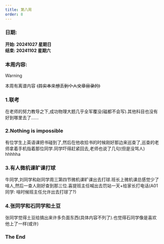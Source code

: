 ```yaml
---
title: 第八周
order: 8
---
```


### 日期:  
**开始: 20241027 星期日**  
**结束: 20241102 星期六**  

### 本周内容:  

> [!warning]
> 本周有离谱内容 ~~(其实本来想丢到个人文章目录的)~~

### 1.联考

在老师的努力教导之下,成功物理大题几乎全军覆没(磁都不会写).其他科目也没有好到哪里去了......

### 2.Nothing is impossible

有位学生上英语课把书碰到了,然后在他收拾书的时候刚好那边来巡查了,巡查的老师拿着手机指着那位同学.同学吓得赶紧回去,老师也说了几句(但是没骂人) hhhhha  

### 3.有人微机课旷课打球

牛同学,刘同学和赵同学周三第四节微机课旷课出去打球.班长上微机课总感觉少了啥人,然后一查人刚好查到那三位.喜提班主任喊出去罚站一天+给家长打电话(A01同学: 啥时候班主任允许出去打球了?)  

### 4.张同学和石同学和土豆

张同学觉得土豆给搞出来许多负面东西(具体内容不列了).也觉得石同学像是喜欢他上了一样(或许)  

### The End